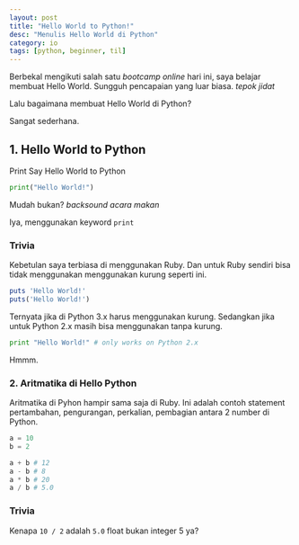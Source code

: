 ```yaml
---
layout: post
title: "Hello World to Python!"
desc: "Menulis Hello World di Python"
category: io
tags: [python, beginner, til]
---
```


Berbekal mengikuti salah satu *bootcamp online* hari ini, saya belajar membuat Hello World. Sungguh pencapaian yang luar biasa. *tepok jidat*

Lalu bagaimana membuat Hello World di Python?

Sangat sederhana.

## 1. Hello World to Python

Print Say Hello World to Python

```python
print("Hello World!")
```

Mudah bukan? *backsound acara makan*

Iya, menggunakan keyword `print`

### Trivia

Kebetulan saya terbiasa di menggunakan Ruby. Dan untuk Ruby sendiri bisa tidak menggunakan menggunakan kurung seperti ini.

```ruby
puts 'Hello World!'
puts('Hello World!')
```

Ternyata jika di Python 3.x harus menggunakan kurung. Sedangkan jika untuk Python 2.x masih bisa menggunakan tanpa kurung.

```python
print "Hello World!" # only works on Python 2.x
```

Hmmm.

### 2. Aritmatika di Hello Python

Aritmatika di Pyhon hampir sama saja di Ruby. Ini adalah contoh statement pertambahan, pengurangan, perkalian, pembagian antara 2 number di Python.

```python
a = 10
b = 2

a + b # 12
a - b # 8
a * b # 20
a / b # 5.0
```

### Trivia

Kenapa `10 / 2` adalah `5.0` float bukan integer 5 ya?
